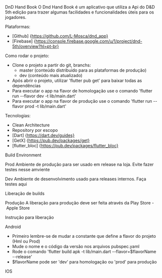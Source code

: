 DnD Hand Book
O Dnd Hand Book é um aplicativo que utiliza a Api do D&D 5th edição para trazer algumas facilidades e funcionalidades úteis para os jogadores.

Plataformas:
* [Github] {https://github.com/L-Mosca/dnd_app}
* [Firebase] {https://console.firebase.google.com/u/1/project/dnd-5th/overview?hl=pt-br}

Como rodar o projeto:
* Clone o projeto a partir do git, branchs:
    * master (conteúdo distribuido para as plataformas de produção)
    * dev (conteúdo mais atualizado)
* Após abrir o projeto, utilizar 'flutter pub get' para baixar todas as dependências
* Para executar o app na flavor de homologação use o comando 'flutter run --flavor dev -t lib/main.dart'
* Para executar o app na flavor de produção use o comando 'flutter run --flavor prod -t lib/main.dart'

Tecnologias:
* Clean Architecture
* Repository por escopo
* [Dart] {https://dart.dev/guides}
* [GetX] {https://pub.dev/packages/get}
* [flutter_bloc] {https://pub.dev/packages/flutter_bloc}

Build Environment

Prod
Ambiente de produção para ser usado em release na loja. Evite fazer testes nesse amviente

Dev
Ambiente de desenvolvimento usado para releases internos. Faça testes aqui

Liberação de builds

Produção
A liberação para produção deve ser feita através da Play Store - Apple Store

Instrução para liberação

Android
* Primeiro lembre-se de mudar a constante que define a flavor do projeto (Hml ou Prod)
* Mude o nome e o código da versão nos arquivos pubspec.yaml
* Rode o comando 'flutter build apk -t lib/main.dart --flavor=$flavorName --release'
* $flavorName pode ser 'dev' para homologação ou 'prod' para produção

IOS
